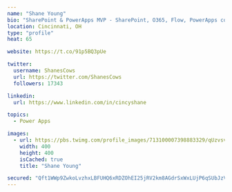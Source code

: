 ```yaml
---
name: "Shane Young"
bio: "SharePoint & PowerApps MVP - SharePoint, O365, Flow, PowerApps consulting? @PowerApps911 | Pure Snark? You found it."
location: Cincinnati, OH
type: "profile"
heat: 65

website: https://t.co/91p5BQ3pUe

twitter:
  username: ShanesCows
  url: https://twitter.com/ShanesCows
  followers: 17343

linkedin:
  url: https://www.linkedin.com/in/cincyshane

topics:
  - Power Apps

images:
  - url: https://pbs.twimg.com/profile_images/713100007398883329/qUzvsvQ3_400x400.jpg
    width: 400
    height: 400
    isCached: true
    title: "Shane Young"

secured: "Qft1WWp9ZwkoLvzhxLBFUHQ6xRDZOhEI25jRV2km8AGdrSxWxLUjP6qSUbJzV9cqgif/sHLxUNUfTYujvO03lb4h+xVpDUUWvWCTNyxUV38VgWLVAiwoFFXjddaKtFWtuIR9a8mtynJxRP91ks7vq/tSjxNt5LYLrV0GPISHRIEYMujAw0MuI9Vrux7U5tRwEMXrSALA4iTlw4mbszaqNDP2Mvk8CCIyDHoENRXfm/5MUIpvRUwNVCHYgWWfJ094AcCHNUAlfwuGhkFI1sqO2Y8L9cvNRSQkJToRXgE/i1vgDZJOGv+NsLnS9eLo4oAHZtXZmqQ0VV0JTZMHkECnYoKivESEUTtMlxpxFG8sVWtq7vAyFDOiSXxWKXGIrE/CYhRZ3nLDNoE06X64FPgTsvv+7nAUPLiWJ/1gBsPpMOU=;hBaYSBF6LK0CokKSjxmmSQ=="
---
```


